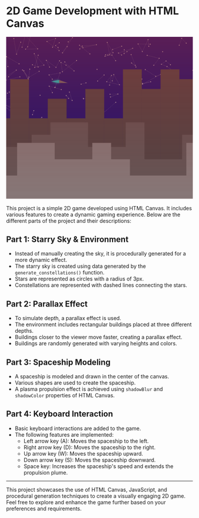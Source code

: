 # 2D Game Development with HTML Canvas

![Game Preview](tp1_ex2.png)

This project is a simple 2D game developed using HTML Canvas. It includes various features to create a dynamic gaming experience. Below are the different parts of the project and their descriptions:

## Part 1: Starry Sky & Environment

- Instead of manually creating the sky, it is procedurally generated for a more dynamic effect.
- The starry sky is created using data generated by the `generate_constellations()` function.
- Stars are represented as circles with a radius of 3px.
- Constellations are represented with dashed lines connecting the stars.

## Part 2: Parallax Effect

- To simulate depth, a parallax effect is used.
- The environment includes rectangular buildings placed at three different depths.
- Buildings closer to the viewer move faster, creating a parallax effect.
- Buildings are randomly generated with varying heights and colors.

## Part 3: Spaceship Modeling

- A spaceship is modeled and drawn in the center of the canvas.
- Various shapes are used to create the spaceship.
- A plasma propulsion effect is achieved using `shadowBlur` and `shadowColor` properties of HTML Canvas.

## Part 4: Keyboard Interaction

- Basic keyboard interactions are added to the game.
- The following features are implemented:
  - Left arrow key (A): Moves the spaceship to the left.
  - Right arrow key (D): Moves the spaceship to the right.
  - Up arrow key (W): Moves the spaceship upward.
  - Down arrow key (S): Moves the spaceship downward.
  - Space key: Increases the spaceship's speed and extends the propulsion plume.

---

This project showcases the use of HTML Canvas, JavaScript, and procedural generation techniques to create a visually engaging 2D game. Feel free to explore and enhance the game further based on your preferences and requirements.
